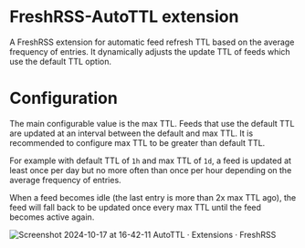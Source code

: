 # FreshRSS-AutoTTL extension

A FreshRSS extension for automatic feed refresh TTL based on the average frequency of entries.
It dynamically adjusts the update TTL of feeds which use the default TTL option.

# Configuration
The main configurable value is the max TTL.
Feeds that use the default TTL are updated at an interval between the default and max TTL.
It is recommended to configure max TTL to be greater than default TTL.

For example with default TTL of `1h` and max TTL of `1d`, a feed is updated at least once per day but no more often than once per hour
depending on the average frequency of entries.

When a feed becomes idle (the last entry is more than 2x max TTL ago), the feed will fall back to be updated once every max TTL until the feed becomes active again.

![Screenshot 2024-10-17 at 16-42-11 AutoTTL · Extensions · FreshRSS](https://github.com/user-attachments/assets/ba712811-d65b-4cd7-ba91-c8cba5c40d64)
